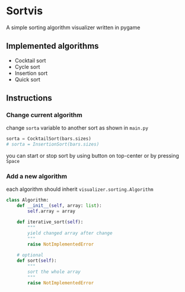 # Sortvis

A simple sorting algorithm visualizer written in pygame

## Implemented algorithms

- Cocktail sort
- Cycle sort
- Insertion sort
- Quick sort

## Instructions

### Change current algorithm

change `sorta` variable to another sort as shown in `main.py`

```python
sorta = CocktailSort(bars.sizes)
# sorta = InsertionSort(bars.sizes)
```

you can start or stop sort by using button on top-center or by pressing `Space`

### Add a new algorithm

each algorithm should inherit `visualizer.sorting.Algorithm`

```python
class Algorithm:
    def __init__(self, array: list):
        self.array = array

    def iterative_sort(self):
        """
        yield changed array after change
        """
        raise NotImplementedError
       
    # optional
    def sort(self):
        """
        sort the whole array
        """
        raise NotImplementedError
```